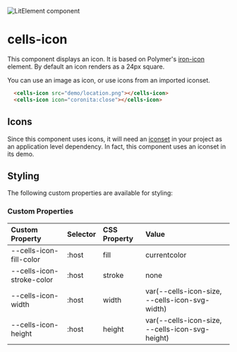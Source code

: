 ![LitElement component](https://img.shields.io/badge/litElement-component-blue.svg)

# cells-icon

This component displays an icon. It is based on Polymer's [iron-icon](https://www.webcomponents.org/element/@polymer/iron-icon) element.
By default an icon renders as a 24px square.

You can use an image as icon, or use icons from an imported iconset.

```html
  <cells-icon src="demo/location.png"></cells-icon>
  <cells-icon icon="coronita:close"></cells-icon>
```

## Icons

Since this component uses icons, it will need an [iconset](https://platform.bbva.com/en-us/developers/engines/cells/documentation/cells-architecture/components/components-in-depth/icons) in your project as an application level dependency. In fact, this component uses an iconset in its demo.

## Styling

The following custom properties are available for styling:

### Custom Properties
| Custom Property           | Selector | CSS Property | Value                                           |
|:--------------------------|:---------|:-------------|:------------------------------------------------|
| --cells-icon-fill-color   | :host    | fill         | currentcolor                                    |
| --cells-icon-stroke-color | :host    | stroke       | none                                            |
| --cells-icon-width        | :host    | width        | var(--cells-icon-size, --cells-icon-svg-width)  |
| --cells-icon-height       | :host    | height       | var(--cells-icon-size, --cells-icon-svg-height) |
